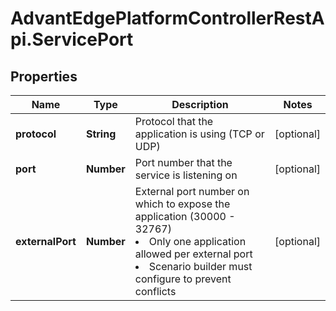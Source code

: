 # AdvantEdgePlatformControllerRestApi.ServicePort

## Properties
Name | Type | Description | Notes
------------ | ------------- | ------------- | -------------
**protocol** | **String** | Protocol that the application is using (TCP or UDP) | [optional] 
**port** | **Number** | Port number that the service is listening on | [optional] 
**externalPort** | **Number** | External port number on which to expose the application (30000 - 32767)  <li>Only one application allowed per external port <li>Scenario builder must configure to prevent conflicts  | [optional] 


